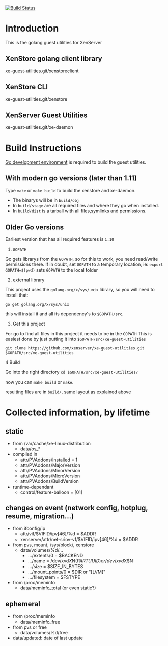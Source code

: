 [![Build Status](https://travis-ci.org/xenserver/xe-guest-utilities.svg?branch=master)](https://travis-ci.org/xenserver/xe-guest-utilities)

Introduction
===================

This is the golang guest utilities for XenServer


XenStore golang client library
-----------
xe-guest-utilities.git/xenstoreclient


XenStore CLI
-----------
xe-guest-utilities.git/xenstore


XenServer Guest Utilities
-----------
xe-guest-utilities.git/xe-daemon


Build Instructions
===================
[Go development environment](https://golang.org/doc/install) is required to build the guest utilities.

With modern go versions (later than 1.11)
-----------
Type `make` or `make build` to build the xenstore and xe-daemon.

* The binarys will be in `build/obj`
* In `build/stage` are all required files and where they go when installed.
* In `build/dist` is a tarball with all files,symlinks and permissions.


Older Go versions
-----------

Earliest version that has all required features is `1.10`

1. `GOPATH` 

Go gets librarys from the `GOPATH`, so for this to work, you need read/write permissions there.
If in doubt, set `GOPATH` to a temporary location, ie: `export GOPATH=$(pwd)` sets `GOPATH` to the local folder

2. external library

This project uses the `golang.org/x/sys/unix` library, so you will need to install that:

`go get golang.org/x/sys/unix`

this will install it and all its dependency's to `$GOPATH/src`.

3. Get this project

For go to find all files in this project it needs to be in the `GOPATH`
This is easiest done by just putting it into `$GOPATH/src/xe-guest-utilities`

`git clone https://github.com/xenserver/xe-guest-utilities.git $GOPATH/src/xe-guest-utilities` 

4 Build

Go into the right directory `cd $GOPATH/src/xe-guest-utilities/`

now you can `make build` or `make`.

resulting files are in `build/`, same layout as explained above


Collected information, by lifetime
===================

static
-----------

* from /var/cache/xe-linux-distribution
  * data/os_*
* compiled in
  * attr/PVAddons/Installed = 1
  * attr/PVAddons/MajorVersion
  * attr/PVAddons/MinorVersion
  * attr/PVAddons/MicroVersion
  * attr/PVAddons/BuildVersion
* runtime-dependant
  * control/feature-balloon = [01]

changes on event (network config, hotplug, resume, migration...)
-----------

* from ifconfig/ip
  * attr/vif/$VIFID/ipv[46]/%d = $ADDR
  * xenserver/attr/net-sriov-vf/$VIFID/ipv[46]/%d = $ADDR
* from pvs, mount, /sys/block/, xenstore
  * data/volumes/%d/...
    * .../extents/0 = $BACKEND
    * .../name = /dev/xvd$X$N($PARTUUID) or /dev/xvd$X$N
    * .../size = $SIZE_IN_BYTES
    * .../mount_points/0 = $DIR or "[LVM]"
    * .../filesystem = $FSTYPE
* from /proc/meminfo
  * data/meminfo_total (or even static?)

ephemeral
-----------

* from /proc/meminfo
  * data/meminfo_free
* from pvs or free
  * data/volumes/%d/free
* data/updated: date of last update
